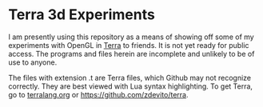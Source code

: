 Terra 3d Experiments
====================
I am presently using this repository as a means of showing off some of my experiments with OpenGL in [Terra](terralang.org) to friends.  It is not yet ready for public access.  The programs and files herein are incomplete and unlikely to be of use to anyone.

The files with extension .t are Terra files, which Github may not recognize correctly.  They are best viewed with Lua syntax highlighting.  To get Terra, go to [terralang.org](terralang.org) or https://github.com/zdevito/terra.
